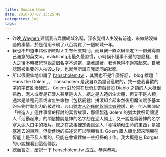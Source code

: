 ```yaml
---
title: Domain Name
date: 2016-07-07 15:25:49
categories: log
tags:
---
```


- 昨晚[ Wayneh ](http://wayneh.tw/)建議我去弄個網域名稱，深夜覺得人生沒有前途，來做點沒做過的事情，於是信用卡刷了八百塊買了一個網域一年。
- 我也不知道申請個網域對人生有什麼幫助，而且我一直沒辦法定下一個覺得自己滿意的英文id。evilchiang用最久最習慣，小時候不懂事不覺的怎麼樣，長大之後不時被爸爸說這個名字不適當，講著講著，我也覺得不適當起來。自我認同被重要的人摧毀之後，也就無所謂自我認同的狀態。
- 所以很假仙地申請了 [hanscholem.tw](http://hanscholem.tw/) ，其實也不是什麼好話， blog 標題「 Hans the Golem 」， hanscholem 是我自以為諧音亂取的，找一些我喜歡的字的字首亂湊硬凹。 Golem 對於常在玩奇幻遊戲譬如 Diablo 之類的人大概很熟悉，泥人或者是石頭人甚至是火人，總之是人造的生命體，但又不是人類，通常是某種元素或者無生命物（包括屍體）拼湊組合起來然後用魔法賦予基本的生物行動能力的被造物，典出[猶太人的民間故事或者神話](https://en.wikipedia.org/wiki/Golem)，是一則人類關於「神造人」這件事情的探討的寓言故事，那個製造 Golem 的猶太教祭司讓泥人「活動起來」的關鍵據說是神的名字刻在泥人頭上，又一說是寫著神的名字塞入泥人口中的紙片。總之在故事裡定義讓泥人「獲得類似生命的東西」是被塞進去的東西。但從傳說的描述又可以明顯看出 Golem 跟人類比起來明顯在智能上是不及人類的，只能在會堂裡做一些打掃的工作。我大概是在 Borges 的小說裡看到這個傳說。
- 總而言之，慶祝一下 hanscholem.tw 成立。恭喜恭喜。
